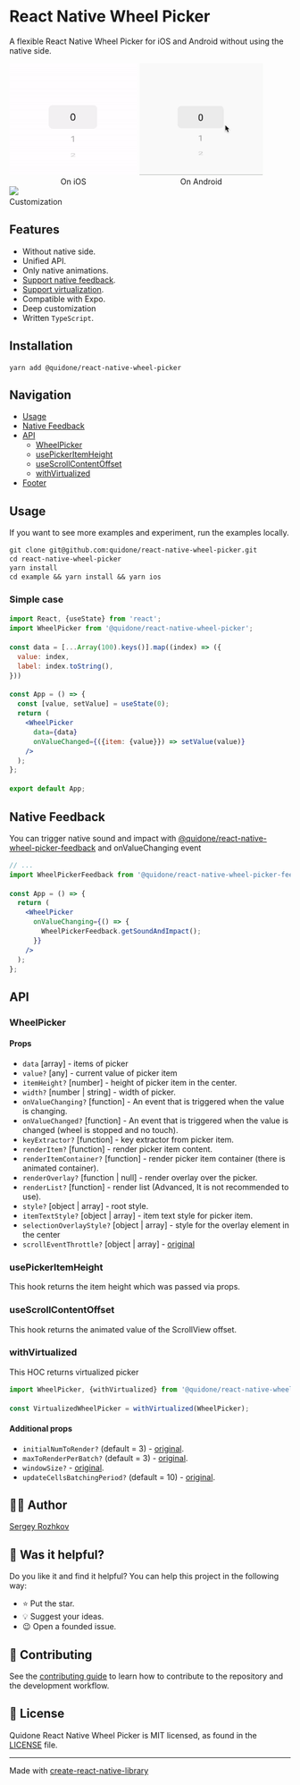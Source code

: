 [AUTHOR]: https://github.com/rozhkovs
[FEEDBACK_GITHUB]: https://github.com/quidone/react-native-wheel-picker-feedback

# React Native Wheel Picker

A flexible React Native Wheel Picker for iOS and Android without using the native side.

<div style="display: inline-block">
  <img src="./docs/images/simple-picker-ios.gif" height="200"/>
  <div style="text-align: center;">On iOS</div>
</div>
<div style="display: inline-block">
  <img src="./docs/images/simple-picker-android.gif" height="200"/>
  <div style="text-align: center;">On Android</div>
</div>
<div style="display: inline-block">
  <img src="./docs/images/customized-picker.gif" height="200"/>
  <div style="text-align: center;">Customization</div>
</div>


## Features
 - Without native side.
 - Unified API.
 - Only native animations.
 - [Support native feedback](#Native-Feedback).
 - [Support virtualization](#withVirtualized).
 - Compatible with Expo.
 - Deep customization
 - Written ```TypeScript```.

## Installation
```shell
yarn add @quidone/react-native-wheel-picker
```

## Navigation

- [Usage](#Usage)
- [Native Feedback](#Native-Feedback)
- [API](#API)
  - [WheelPicker](#WheelPicker)
  - [usePickerItemHeight](#usePickerItemHeight)
  - [useScrollContentOffset](#useScrollContentOffset)
  - [withVirtualized](#withVirtualized)
- [Footer](#-Author)

## Usage

If you want to see more examples and experiment, run the examples locally.

```shell
git clone git@github.com:quidone/react-native-wheel-picker.git
cd react-native-wheel-picker
yarn install
cd example && yarn install && yarn ios
```

### Simple case

```jsx
import React, {useState} from 'react';
import WheelPicker from '@quidone/react-native-wheel-picker';

const data = [...Array(100).keys()].map((index) => ({
  value: index,
  label: index.toString(),
}))

const App = () => {
  const [value, setValue] = useState(0);
  return (
    <WheelPicker
      data={data}
      onValueChanged={({item: {value}}) => setValue(value)}
    />
  );
};

export default App;
```

## Native Feedback

You can trigger native sound and impact with [@quidone/react-native-wheel-picker-feedback][FEEDBACK_GITHUB]
and onValueChanging event

```jsx
// ...
import WheelPickerFeedback from '@quidone/react-native-wheel-picker-feedback';

const App = () => {
  return (
    <WheelPicker
      onValueChanging={() => {
        WheelPickerFeedback.getSoundAndImpact();
      }}
    />
  );
};
```

## API

### WheelPicker

#### Props
- ```data``` [array] - items of picker
- ```value?``` [any] - current value of picker item
- ```itemHeight?``` [number] - height of picker item in the center.
- ```width?``` [number | string] - width of picker.
- ```onValueChanging?``` [function] - An event that is triggered when the value is changing.
- ```onValueChanged?``` [function] - An event that is triggered when the value is changed (wheel is stopped and no touch).
- ```keyExtractor?``` [function] - key extractor from picker item.
- ```renderItem?``` [function] - render picker item content.
- ```renderItemContainer?``` [function] - render picker item container (there is animated container).
- ```renderOverlay?``` [function | null] - render overlay over the picker.
- ```renderList?``` [function] - render list (Advanced, It is not recommended to use).
- ```style?``` [object | array] - root style.
- ```itemTextStyle?``` [object | array] - item text style for picker item.
- ```selectionOverlayStyle?``` [object | array] - style for the overlay element in the center
- ```scrollEventThrottle?``` [object | array] - [original](https://reactnative.dev/docs/scrollview#scrolleventthrottle-ios)


### usePickerItemHeight
This hook returns the item height which was passed via props.

### useScrollContentOffset
This hook returns the animated value of the ScrollView offset.

### withVirtualized
This HOC returns virtualized picker

```jsx
import WheelPicker, {withVirtualized} from '@quidone/react-native-wheel-picker';

const VirtualizedWheelPicker = withVirtualized(WheelPicker);
```

#### Additional props
- ```initialNumToRender?``` (default = 3) - [original](https://reactnative.dev/docs/flatlist#initialnumtorender).
- ```maxToRenderPerBatch?``` (default = 3) - [original](https://reactnative.dev/docs/flatlist#maxtorenderperbatch).
- ```windowSize?``` - [original](https://reactnative.dev/docs/flatlist#windowsize).
- ```updateCellsBatchingPeriod?``` (default = 10) - [original](https://reactnative.dev/docs/flatlist#updatecellsbatchingperiod).

## 👨‍💻 Author
[Sergey Rozhkov][AUTHOR]

## 🎯 Was it helpful?
Do you like it and find it helpful? You can help this project in the following way:
- ⭐ Put the star.
- 💡 Suggest your ideas.
- 😉 Open a founded issue.

## 🤝 Contributing
See the [contributing guide](CONTRIBUTING.md) to learn how to contribute to the repository and the development workflow.

## 📄 License
Quidone React Native Wheel Picker is MIT licensed, as found in the [LICENSE](LICENSE) file.

---

Made with [create-react-native-library](https://github.com/callstack/react-native-builder-bob)
